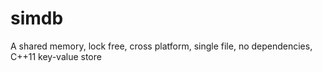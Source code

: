 # simdb
A shared memory, lock free, cross platform, single file, no dependencies, C++11 key-value store
